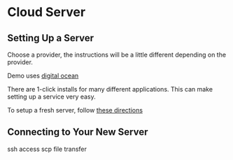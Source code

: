 # Cloud Server

## Setting Up a Server
Choose a provider, the instructions will be a little different depending on the provider.

Demo uses [digital ocean](https://www.digitalocean.com/)

There are 1-click installs for many different applications. This can make setting up a service very easy.
 
To setup a fresh server, follow [these directions](https://www.digitalocean.com/community/tutorials/initial-server-setup-with-ubuntu-20-04)

## Connecting to Your New Server
ssh access
scp file transfer
